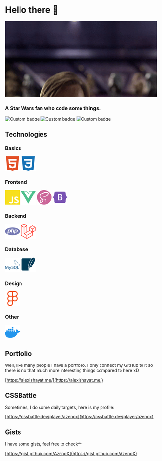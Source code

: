 # Hello there 👋
![Hello There](https://raw.githubusercontent.com/AzenoX/AzenoX/master/assets/hello-there-kenobi.gif "Hello There Meme")

### A Star Wars fan who code some things.
![Custom badge](https://img.shields.io/endpoint?style=for-the-badge&url=https%3A%2F%2Falexishayat.me%2Fapi%2Fstats%2Fgithub%2FrepoCount)
![Custom badge](https://img.shields.io/endpoint?color=777BB4&style=for-the-badge&url=https%3A%2F%2Falexishayat.me%2Fapi%2Fstats%2Fgithub%2Flang)
![Custom badge](https://img.shields.io/endpoint?style=for-the-badge&url=https%3A%2F%2Falexishayat.me%2Fapi%2Fstats%2Fgithub%2Fcommits)



## Technologies

### Basics
![HTML](https://raw.githubusercontent.com/AzenoX/AzenoX/master/svg/html.svg "HTML")
![CSS](https://raw.githubusercontent.com/AzenoX/AzenoX/master/svg/css.svg "CSS")

### Frontend
![Javascript](https://raw.githubusercontent.com/AzenoX/AzenoX/master/svg/javascript.svg "Javascript")
![VueJS](https://raw.githubusercontent.com/AzenoX/AzenoX/master/svg/vuejs.svg "VueJS")
![SASS](https://raw.githubusercontent.com/AzenoX/AzenoX/master/svg/sass.svg "SASS")
![Bootstrap](https://raw.githubusercontent.com/AzenoX/AzenoX/master/svg/bootstrap.svg "Bootstrap")

### Backend
![PHP](https://raw.githubusercontent.com/AzenoX/AzenoX/master/svg/php.svg "PHP")
![Laravel](https://raw.githubusercontent.com/AzenoX/AzenoX/master/svg/laravel.svg "Laravel")

### Database
![MySQL](https://raw.githubusercontent.com/AzenoX/AzenoX/master/svg/mysql.svg "MySQL")
![SQLite](https://raw.githubusercontent.com/AzenoX/AzenoX/master/svg/sqlite.svg "SQLite")

### Design
![Figma](https://raw.githubusercontent.com/AzenoX/AzenoX/master/svg/figma.svg "Figma")

### Other
![Docker](https://raw.githubusercontent.com/AzenoX/AzenoX/master/svg/docker.svg "Docker")


## Portfolio

Well, like many people I have a portfolio. I only connect my GitHub to it so there is no that much more interesting things compared to here xD

[https://alexishayat.me/](https://alexishayat.me/)


## CSSBattle

Sometimes, I do some daily targets, here is my profile:

[https://cssbattle.dev/player/azenox](https://cssbattle.dev/player/azenox)


## Gists

I have some gists, feel free to check^^

[https://gist.github.com/AzenoX](https://gist.github.com/AzenoX)
